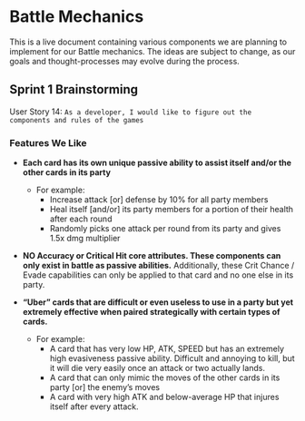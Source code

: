 # Battle Mechanics

This is a live document containing various components we are planning to implement for our Battle mechanics. The ideas are subject to change, as our goals and thought-processes may evolve during the process.


## Sprint 1 Brainstorming

User Story 14:
`As a developer, I would like to figure out the components and rules of the games`

### Features We Like
*  **Each card has its own unique passive ability to assist itself and/or the other cards in its party**
	* For example:
		* Increase attack [or] defense by 10% for all party members
		* Heal itself [and/or] its party members for a portion of their health after each round
		* Randomly picks one attack per round from its party and gives 1.5x dmg multiplier

* **NO Accuracy or Critical Hit core attributes. These components can only exist in battle as passive abilities.** Additionally, these Crit Chance / Evade capabilities can only be applied to that card and no one else in its party.

* **“Uber” cards that are difficult or even useless to use in a party but yet extremely effective when paired strategically with certain types of cards.**
	* For example:
		* A card that has very low HP, ATK, SPEED but has an extremely high evasiveness passive ability. Difficult and annoying to kill, but it will die very easily once an attack or two actually lands.
		* A card that can only mimic the moves of the other cards in its party [or] the enemy’s moves
		* A card with very high ATK and below-average HP that injures itself after every attack.
